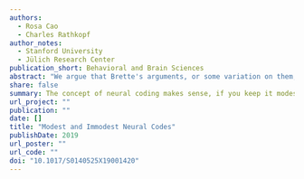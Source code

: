 ```yaml
---
authors:
  - Rosa Cao 
  - Charles Rathkopf
author_notes:
  - Stanford University
  - Jülich Research Center 
publication_short: Behavioral and Brain Sciences
abstract: "We argue that Brette's arguments, or some variation on them, work only against the immodest codes imputed by neuroscientists to the signals they study; they do not tell against "modest" codes, which may be learned by neurons themselves. Still, caution is warranted: modest neural codes likely lead to only modest explanatory gains."
share: false
summary: The concept of neural coding makes sense, if you keep it modest. 
url_project: ""
publication: ""
date: []
title: "Modest and Immodest Neural Codes"
publishDate: 2019
url_poster: ""
url_code: ""
doi: "10.1017/S0140525X19001420"
---
```

